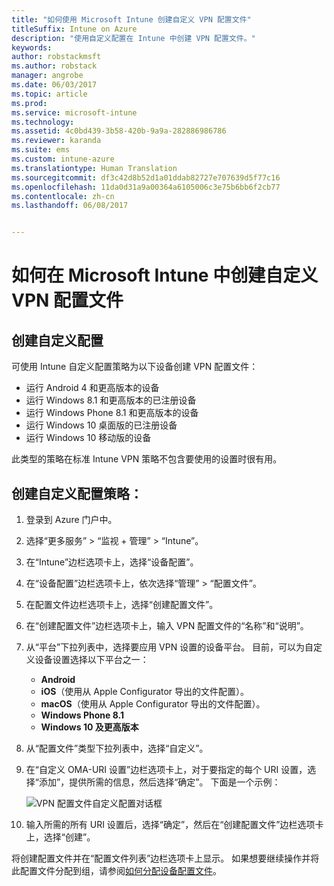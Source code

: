 ```yaml
---
title: "如何使用 Microsoft Intune 创建自定义 VPN 配置文件"
titleSuffix: Intune on Azure
description: "使用自定义配置在 Intune 中创建 VPN 配置文件。"
keywords: 
author: robstackmsft
ms.author: robstack
manager: angrobe
ms.date: 06/03/2017
ms.topic: article
ms.prod: 
ms.service: microsoft-intune
ms.technology: 
ms.assetid: 4c0bd439-3b58-420b-9a9a-282886986786
ms.reviewer: karanda
ms.suite: ems
ms.custom: intune-azure
ms.translationtype: Human Translation
ms.sourcegitcommit: df3c42d8b52d1a01ddab82727e707639d5f77c16
ms.openlocfilehash: 11da0d31a9a00364a6105006c3e75b6bb6f2cb77
ms.contentlocale: zh-cn
ms.lasthandoff: 06/08/2017


---
```


# <a name="how-to-create-custom-vpn-profiles-in-microsoft-intune"></a>如何在 Microsoft Intune 中创建自定义 VPN 配置文件

## <a name="create-a-custom-configuration"></a>创建自定义配置
可使用 Intune 自定义配置策略为以下设备创建 VPN 配置文件：

* 运行 Android 4 和更高版本的设备
* 运行 Windows 8.1 和更高版本的已注册设备
* 运行 Windows Phone 8.1 和更高版本的设备
* 运行 Windows 10 桌面版的已注册设备 
* 运行 Windows 10 移动版的设备

此类型的策略在标准 Intune VPN 策略不包含要使用的设置时很有用。

## <a name="to-create-a-custom-configuration-policy"></a>创建自定义配置策略：

1. 登录到 Azure 门户中。
2. 选择“更多服务” > “监视 + 管理” > “Intune”。
3. 在“Intune”边栏选项卡上，选择“设备配置”。
4. 在“设备配置”边栏选项卡上，依次选择“管理” > “配置文件”。
5. 在配置文件边栏选项卡上，选择“创建配置文件”。
6. 在“创建配置文件”边栏选项卡上，输入 VPN 配置文件的“名称”和“说明”。
7. 从“平台”下拉列表中，选择要应用 VPN 设置的设备平台。 目前，可以为自定义设备设置选择以下平台之一：
    - **Android**
    - **iOS**（使用从 Apple Configurator 导出的文件配置）。
    - **macOS**（使用从 Apple Configurator 导出的文件配置）。
    - **Windows Phone 8.1**
    - **Windows 10 及更高版本**
6. 从“配置文件”类型下拉列表中，选择“自定义”。
7. 在“自定义 OMA-URI 设置”边栏选项卡上，对于要指定的每个 URI 设置，选择“添加”，提供所需的信息，然后选择“确定”。 下面是一个示例：

   ![VPN 配置文件自定义配置对话框](./media/Intune_Add_VPN_URI.png)

4.  输入所需的所有 URI 设置后，选择“确定”，然后在“创建配置文件”边栏选项卡上，选择“创建”。

将创建配置文件并在“配置文件列表”边栏选项卡上显示。
如果想要继续操作并将此配置文件分配到组，请参阅[如何分配设备配置文件](device-profile-assign.md)。





